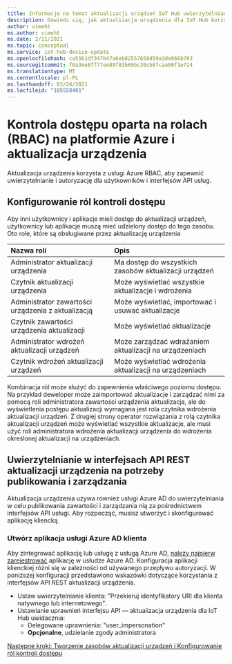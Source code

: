 ```yaml
---
title: Informacje na temat aktualizacji urządzeń IoT Hub uwierzytelniania i autoryzacji | Microsoft Docs
description: Dowiedz się, jak aktualizacja urządzenia dla IoT Hub korzysta z usługi Azure RBAC, aby zapewnić uwierzytelnianie i autoryzację dla użytkowników i interfejsów API usług.
author: vimeht
ms.author: vimeht
ms.date: 2/11/2021
ms.topic: conceptual
ms.service: iot-hub-device-update
ms.openlocfilehash: ca55b1df347b47a6eb82557658d59a3de666b703
ms.sourcegitcommit: f0a3ee8ff77ee89f83b69bc30cb87caa80f1e724
ms.translationtype: MT
ms.contentlocale: pl-PL
ms.lasthandoff: 03/26/2021
ms.locfileid: "105558401"
---
```

# <a name="azure-role-based-access-control-rbac-and-device-update"></a>Kontrola dostępu oparta na rolach (RBAC) na platformie Azure i aktualizacja urządzenia

Aktualizacja urządzenia korzysta z usługi Azure RBAC, aby zapewnić uwierzytelnianie i autoryzację dla użytkowników i interfejsów API usług.

## <a name="configure-access-control-roles"></a>Konfigurowanie ról kontroli dostępu

Aby inni użytkownicy i aplikacje mieli dostęp do aktualizacji urządzeń, użytkownicy lub aplikacje muszą mieć udzielony dostęp do tego zasobu. Oto role, które są obsługiwane przez aktualizację urządzenia

|   Nazwa roli   | Opis  |
| :--------- | :---- |
|  Administrator aktualizacji urządzenia | Ma dostęp do wszystkich zasobów aktualizacji urządzeń  |
|  Czytnik aktualizacji urządzenia| Może wyświetlać wszystkie aktualizacje i wdrożenia |
|  Administrator zawartości urządzenia z aktualizacją | Może wyświetlać, importować i usuwać aktualizacje  |
|  Czytnik zawartości urządzenia aktualizacji | Może wyświetlać aktualizacje  |
|  Administrator wdrożeń aktualizacji urządzeń | Może zarządzać wdrażaniem aktualizacji na urządzeniach|
|  Czytnik wdrożeń aktualizacji urządzeń| Może wyświetlać wdrożenia aktualizacji na urządzeniach |

Kombinacja ról może służyć do zapewnienia właściwego poziomu dostępu. Na przykład deweloper może zaimportować aktualizacje i zarządzać nimi za pomocą roli administratora zawartości urządzenia aktualizacja, ale do wyświetlenia postępu aktualizacji wymagana jest rola czytnika wdrożenia aktualizacji urządzeń. Z drugiej strony operator rozwiązania z rolą czytnika aktualizacji urządzeń może wyświetlać wszystkie aktualizacje, ale musi użyć roli administratora wdrożenia aktualizacji urządzenia do wdrożenia określonej aktualizacji na urządzeniach.


## <a name="authenticate-to-device-update-rest-apis-for-publishing-and-management"></a>Uwierzytelnianie w interfejsach API REST aktualizacji urządzenia na potrzeby publikowania i zarządzania

Aktualizacja urządzenia używa również usługi Azure AD do uwierzytelniania w celu publikowania zawartości i zarządzania nią za pośrednictwem interfejsów API usługi. Aby rozpocząć, musisz utworzyć i skonfigurować aplikację kliencką.

### <a name="create-client-azure-ad-app"></a>Utwórz aplikacja usługi Azure AD klienta

Aby zintegrować aplikację lub usługę z usługą Azure AD, [należy najpierw zarejestrować](../active-directory/develop/quickstart-register-app.md) aplikację w usłudze Azure AD. Konfiguracja aplikacji klienckiej różni się w zależności od używanego przepływu autoryzacji.  W poniższej konfiguracji przedstawiono wskazówki dotyczące korzystania z interfejsów API REST aktualizacji urządzenia.

* Ustaw uwierzytelnianie klienta: "Przekieruj identyfikatory URI dla klienta natywnego lub internetowego".
* Ustawianie uprawnień interfejsu API — aktualizacja urządzenia dla IoT Hub uwidacznia:
  * Delegowane uprawnienia: "user_impersonation"
  * **Opcjonalne**, udzielanie zgody administratora

[Następne kroki: Tworzenie zasobów aktualizacji urządzeń i Konfigurowanie ról kontroli dostępu](./create-device-update-account.md)